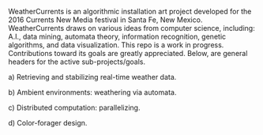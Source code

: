 WeatherCurrents is an algorithmic installation art project developed
for the 2016 Currents New Media festival in Santa Fe, New Mexico.
WeatherCurrents draws on various ideas from computer science,
including: A.I., data mining, automata theory, information recognition,
genetic algorithms, and data visualization. This repo is a work
in progress. Contributions toward its goals are greatly appreciated.
Below, are general headers for the active sub-projects/goals.

a) Retrieving and stabilizing real-time weather data.

b) Ambient environments: weathering via automata.

c) Distributed computation: parallelizing.

d) Color-forager design.
